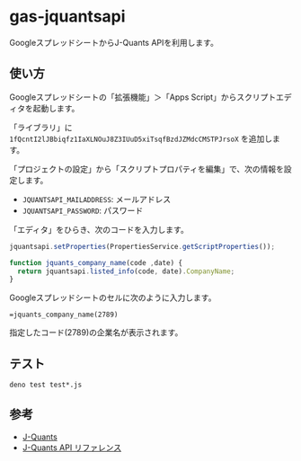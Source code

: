 # gas-jquantsapi

GoogleスプレッドシートからJ-Quants APIを利用します。

## 使い方

Googleスプレッドシートの「拡張機能」＞「Apps Script」からスクリプトエディタを起動します。

「ライブラリ」に `1fQcntI2lJBbiqfz1IaXLNOuJ8Z3IUuD5xiTsqfBzdJZMdcCMSTPJrsoX` を追加します。

「プロジェクトの設定」から「スクリプトプロパティを編集」で、次の情報を設定します。

- `JQUANTSAPI_MAILADDRESS`: メールアドレス
- `JQUANTSAPI_PASSWORD`: パスワード

「エディタ」をひらき、次のコードを入力します。

```javascript
jquantsapi.setProperties(PropertiesService.getScriptProperties());

function jquants_company_name(code ,date) {
  return jquantsapi.listed_info(code, date).CompanyName;
}
```

Googleスプレッドシートのセルに次のように入力します。

```
=jquants_company_name(2789)
```

指定したコード(2789)の企業名が表示されます。

## テスト

```shell
deno test test*.js
```

## 参考

- [J-Quants](https://jpx-jquants.com/)
- [J-Quants API リファレンス](https://jpx.gitbook.io/j-quants-ja/)
